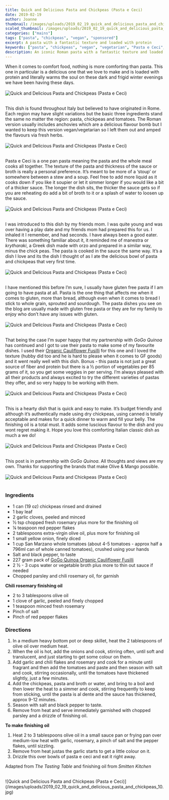 ```yaml
---
title: Quick and Delicious Pasta and Chickpeas (Pasta e Ceci)
date: 2019-02-19
author: Joanne
thumbnail: /images/uploads/2019_02_19_quick_and_delicious_pasta_and_chickpeas_1.jpg
scaled_thumbnail: /images/uploads/2019_02_19_quick_and_delicious_pasta_and_chickpeas_0.jpg
categories: ["mains"]
tags: ["pasta", "chickpeas", "vegan", "sponsored"]
excerpt: A pasta with a fantastic texture and loaded with protein
keywords: ["pasta", "chickpeas", "vegan", "vegetarian", "Pasta e Ceci", "Italian food", "Roman cuisine"]
description: An iconic Roman pasta with a fantastic texture and loaded with protein
---
```


When it comes to comfort food, nothing is more comforting than pasta. This one in particular is a delicious one that we love to make and is loaded with protein and literally warms the soul on these dark and frigid winter evenings we have been having these days.
</br>
</br>
![Quick and Delicious Pasta and Chickpeas (Pasta e Ceci)](/images/uploads/2019_02_19_quick_and_delicious_pasta_and_chickpeas_2.jpg)
</br>
</br>

This dish is found throughout Italy but believed to have originated in Rome. Each region may have slight variations but the basic three ingredients stand the same no matter the region: pasta, chickpeas and tomatoes. The Roman version usually includes anchovies which are a delicious flavour bomb but I wanted to keep this version vegan/vegetarian so I left them out and amped the flavours via fresh herbs.
</br>
</br>
![Quick and Delicious Pasta and Chickpeas (Pasta e Ceci)](/images/uploads/2019_02_19_quick_and_delicious_pasta_and_chickpeas_3.jpg)
</br>
</br>

Pasta e Ceci is a one pan pasta meaning the pasta and the whole meal cooks all together. The texture of the pasta and thickness of the sauce or broth is really a personal preference. It’s meant to be more of a ‘stoup’ or somewhere between a stew and a soup. Feel free to add more liquid as it cooks down if you like it soupier or let it simmer longer if you would like a bit of a thicker sauce. The longer the dish sits, the thicker the sauce gets so if you are reheating do add a bit of broth to it or a splash of water to loosen up the sauce.
</br>
</br>
![Quick and Delicious Pasta and Chickpeas (Pasta e Ceci)](/images/uploads/2019_02_19_quick_and_delicious_pasta_and_chickpeas_4.jpg)
</br>
</br>

I was introduced to this dish by my friends mom. I was quite young and was over having a play date and my friends mom had prepared this for us. I inhaled it I remember, and had seconds. I have always been a good eater. There was something familiar about it, it reminded me of manestra or _krytharaki_, a Greek dish made with orzo and prepared in a similar way, minus the chick peas. The pasta is cooked in the sauce the same way. It’s a dish I love and its the dish I thought of as I ate the delicious bowl of pasta and chickpeas that very first time.
</br>
</br>
![Quick and Delicious Pasta and Chickpeas (Pasta e Ceci)](/images/uploads/2019_02_19_quick_and_delicious_pasta_and_chickpeas_5.jpg)
</br>
</br>

I have mentioned this before I’m sure, I usually have gluten free pasta if I am going to have pasta at all. Pasta is the one thing that affects me when it comes to gluten, more than bread, although even when it comes to bread I stick to whole grain, sprouted and sourdough. The pasta dishes you see on the blog are usually made with gluten free pasta or they are for my family to enjoy who don’t have any issues with gluten.
</br>
</br>
![Quick and Delicious Pasta and Chickpeas (Pasta e Ceci)](/images/uploads/2019_02_19_quick_and_delicious_pasta_and_chickpeas_6.jpg)
</br>
</br>

That being the case I’m super happy that my partnership with _GoGo Quinoa_ has continued and I got to use their pasta to make some of my favourite dishes. I used their [Organic Cauliflower Fusilli](https://www.gogoquinoa.com/products/cauliflower-fusilli/) for this one and I loved the texture (hubby did too and he is hard to please when it comes to GF goods) and it went really well with this dish. Bonus - this pasta is not just a great source of fiber and protein but there is a &frac12; portion of vegetables per 85 grams of it, so you get some veggies in per serving. I’m always pleased with all their products and always excited to try the different varieties of pastas they offer, and so very happy to be working with them.
</br>
</br>
![Quick and Delicious Pasta and Chickpeas (Pasta e Ceci)](/images/uploads/2019_02_19_quick_and_delicious_pasta_and_chickpeas_7.jpg)
</br>
</br>

This is a hearty dish that is quick and easy to make. It’s budget friendly and although it’s authentically made using dry chickpeas, using canned is totally acceptable and makes for a quick dinner to warm and fill your belly. The finishing oil is a total must. It adds some luscious flavour to the dish and you wont regret making it. Hope you love this comforting Italian classic dish as much a we do!
</br>
</br>
![Quick and Delicious Pasta and Chickpeas (Pasta e Ceci)](/images/uploads/2019_02_19_quick_and_delicious_pasta_and_chickpeas_8.jpg)
</br>
</br>

This post is in partnership with _GoGo Quinoa_. All thoughts and views are my own. Thanks for supporting the brands that make Olive & Mango possible. 
</br>
</br>
![Quick and Delicious Pasta and Chickpeas (Pasta e Ceci)](/images/uploads/2019_02_19_quick_and_delicious_pasta_and_chickpeas_9.jpg)
</br>
</br>

### Ingredients

* <span itemprop="ingredients"> 1 can (19 oz) chickpeas rinsed and drained</span>
* <span itemprop="ingredients"> 1 bay leaf</span>
* <span itemprop="ingredients"> 2 garlic cloves, peeled and minced</span>
* <span itemprop="ingredients"> &frac12; tsp chopped fresh rosemary plus more for the finishing oil </span>
* <span itemprop="ingredients"> ¼ teaspoon red pepper flakes</span>
* <span itemprop="ingredients"> 2 tablespoons extra-virgin olive oil, plus more for finishing oil </span>
* <span itemprop="ingredients"> 1 small yellow onion, finely diced</span>
* <span itemprop="ingredients"> 1 cup San Marzano whole tomatoes (about 4-5 tomatoes - approx half a 796ml can of whole canned tomatoes), crushed using your hands</span>
* <span itemprop="ingredients"> Salt and black pepper, to taste</span>
* <span itemprop="ingredients"> 227 gram pack of <span class="highlight">[GoGo Quinoa Organic Cauliflower Fusilli](https://www.gogoquinoa.com/products/cauliflower-fusilli/)</span></span>
* <span itemprop="ingredients"> 2 &frac12; - 3 cups water or vegetable broth plus more to thin out sauce if needed </span>
* <span itemprop="ingredients"> Chopped parsley and chili rosemary oil, for garnish</span>

__Chili rosemary finishing oil__

* 2 to 3 tablespoons olive oil 
* 1 clove of garlic, peeled and finely chopped
* 1 teaspoon minced fresh rosemary
* Pinch of salt 
* Pinch of red pepper flakes 

### Directions

1. In a medium heavy bottom pot or deep skillet, heat the 2 tablespoons of olive oil over medium heat. 
2. When the oil is hot, add the onions and cook, stirring often, until soft and translucent, and just starting to get some colour on them. 
3. Add garlic and chili flakes and rosemary and cook for a minute until fragrant and then add the tomatoes and paste and then season with salt and cook, stirring occasionally, until the tomatoes have thickened slightly, just a few minutes.
4. Add the chickpeas, pasta and broth or water, and bring to a boil and then lower the heat to a simmer and cook, stirring frequently to keep from sticking, until the pasta is al dente and the sauce has thickened, approx 9-12 minutes.
5. Season with salt and black pepper to taste. 
6. Remove from heat and serve immediately garnished with chopped parsley and a drizzle of finishing oil. 

__To make finishing oil__

1. Heat 2 to 3 tablespoons olive oil in a small sauce pan or frying pan over medium-low heat with garlic, rosemary, a pinch of salt and the pepper flakes, until sizzling. 
2. Remove from heat justas the garlic starts to get a little colour on it.
3. Drizzle this over bowls of pasta e ceci and eat it right away. 

Adapted from _The Tasting Table_ and finishing oil from _Smitten Kitchen_

</br>
![Quick and Delicious Pasta and Chickpeas (Pasta e Ceci)](/images/uploads/2019_02_19_quick_and_delicious_pasta_and_chickpeas_10.jpg)
